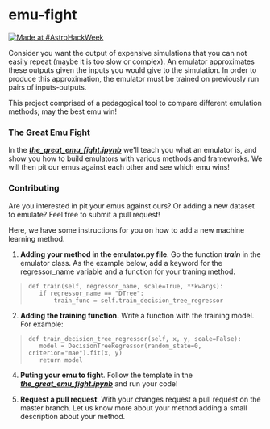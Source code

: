 # emu-fight

[![Made at #AstroHackWeek](https://img.shields.io/badge/Made%20at-%23AstroHackWeek-8063d5.svg?style=flat)](http://astrohackweek.org/)

Consider you want the output of expensive simulations that you can not easily repeat (maybe it is too slow or complex). An emulator approximates these outputs given the inputs you would give to the simulation. 
In order to produce this approximation, the emulator must be trained on previously run pairs of inputs-outputs.

This project comprised of a pedagogical tool to compare different emulation methods; may the best emu win!

### The Great Emu Fight
In the ***[the_great_emu_fight.ipynb](https://github.com/kstoreyf/emu-fight/blob/master/the_great_emu_fight.ipynb)*** we'll teach you what an emulator is, and show you how to build emulators with various methods and frameworks. We will then pit our emus against each other and see which emu wins!

### Contributing
Are you interested in pit your emus against ours? Or adding a new dataset to emulate? Feel free to submit a pull request! 

Here, we have some instructions for you on how to add a new machine learning method.

1) **Adding your method in the emulator.py file**. Go the function ***train*** in the emulator class. As the example below, add a keyword for the regressor_name variable and a function for your traning method.
>     def train(self, regressor_name, scale=True, **kwargs):
>        if regressor_name == "DTree":
>            train_func = self.train_decision_tree_regressor

2) **Adding the training function.** Write a function with the training model. For example:
>     def train_decision_tree_regressor(self, x, y, scale=False):
>        model = DecisionTreeRegressor(random_state=0, criterion="mae").fit(x, y)
>        return model

4) **Puting your emu to fight**. Follow the template in the ***[the_great_emu_fight.ipynb](https://github.com/kstoreyf/emu-fight/blob/master/the_great_emu_fight.ipynb)*** and run your code!

5) **Request a pull request**. With your changes request a pull request on the master branch. Let us know more about your method adding a small description about your method.

